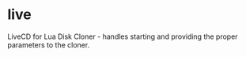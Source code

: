 # live
 LiveCD for Lua Disk Cloner - handles starting and providing the proper parameters to the cloner.
